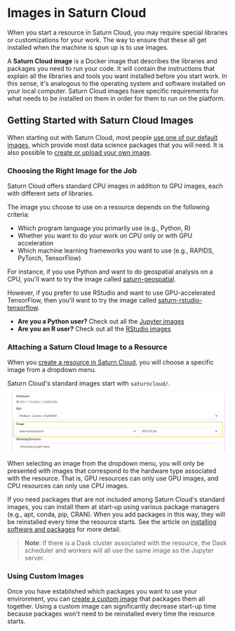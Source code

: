 # Images in Saturn Cloud

When you start a resource in Saturn Cloud, you may require special libraries or customizations for your work. The way to ensure that these all get installed when the machine is spun up is to use images.

A **Saturn Cloud image** is a Docker image that describes the libraries and packages you need to run your code. It will contain the instructions that explain all the libraries and tools you want installed before you start work. In this sense, it's analogous to the operating system and software installed on your local computer.  Saturn Cloud images have specific requirements for what needs to be installed on them in order for them to run on the platform.

## Getting Started with Saturn Cloud Images

When starting out with Saturn Cloud, most people [use one of our default images](<docs/Using Saturn Cloud/manage-images/saturn-default-images/jupyter-images/saturn-rapids.md>), which provide most data science packages that you will need. It is also possible to [create or upload your own image](<docs/Using Saturn Cloud/manage-images/build-images/create-images.md>).

### Choosing the Right Image for the Job
Saturn Cloud offers standard CPU images in addition to GPU images, each with different sets of libraries.

The image you choose to use on a resource depends on the following criteria:
* Which program language you primarily use (e.g., Python, R)
* Whether you want to do your work on CPU only or with GPU acceleration
* Which machine learning frameworks you want to use (e.g., RAPIDS, PyTorch, TensorFlow)

For instance, if you use Python and want to do geospatial analysis on a CPU, you'll want to try the image called [saturn-geospatial](https://github.com/saturncloud/images/tree/main/saturn-geospatial).

However, if you prefer to use RStudio and want to use GPU-accelerated TensorFlow, then you'll want to try the image called [saturn-rstudio-tensorflow](https://github.com/saturncloud/images/tree/main/saturn-rstudio-tensorflow).

* **Are you a Python user?** Check out all the [Jupyter images](<docs/Using Saturn Cloud/manage-images/saturn-default-images/jupyter-images/saturn-rapids.md>)
* **Are you an R user?** Check out all the [RStudio images](<docs/Using Saturn Cloud/manage-images/saturn-default-images/rstudio-images/saturn-rstudio.md>)

### Attaching a Saturn Cloud Image to a Resource

When you [create a resource in Saturn Cloud](<docs/Using Saturn Cloud/cloning-resources.md>), you will choose a specific image from a dropdown menu.

Saturn Cloud's standard images start with `saturncloud/`.

![Image selector for new resource](/images/docs/new-resource-image-selector.jpg "doc-image")

When selecting an image from the dropdown menu, you will only be presented with images that correspond to the hardware type associated with the resource. That is, GPU resources can only use GPU images, and CPU resources can only use CPU images.

If you need packages that are not included among Saturn Cloud's standard images, you can install them at start-up using various package managers (e.g., apt, conda, pip, CRAN). When you add packages in this way, they will be reinstalled every time the resource starts. See the article on [installing software and packages](<docs/Using Saturn Cloud/install-packages.md>) for more detail.

> **Note**: If there is a Dask cluster associated with the resource, the Dask scheduler and workers will all use the same image as the Jupyter server.

### Using Custom Images
Once you have established which packages you want to use your environment, you can [create a custom image](<docs/Using Saturn Cloud/manage-images/build-images/create-images.md>) that packages them all together. Using a custom image can significantly decrease start-up time because packages won't need to be reinstalled every time the resource starts. 